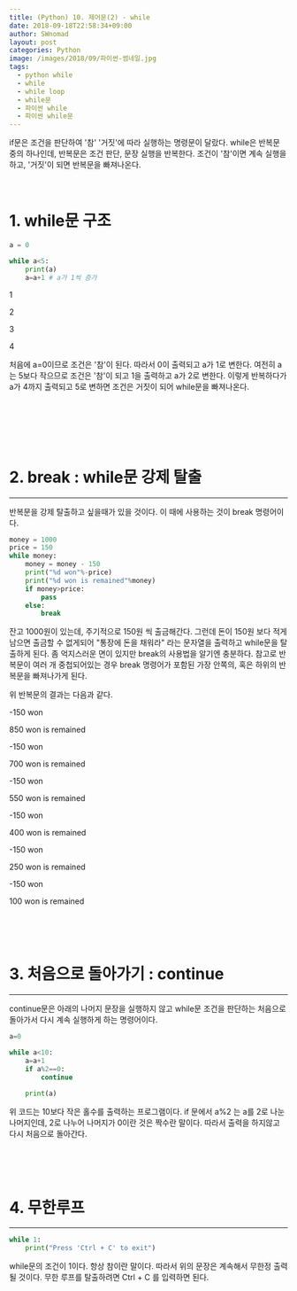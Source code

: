 ```yaml
---
title: (Python) 10. 제어문(2) - while
date: 2018-09-18T22:58:34+09:00
author: SWnomad
layout: post
categories: Python
image: /images/2018/09/파이썬-썸네일.jpg
tags:
  - python while
  - while
  - while loop
  - while문
  - 파이썬 while
  - 파이썬 while문
---
```

if문은 조건을 판단하여 '참' '거짓'에 따라 실행하는 명령문이 달랐다. while은 반복문 중의 하나인데, 반복문은 조건 판단, 문장 실행을 반복한다. 조건이 '참'이면 계속 실행을 하고, '거짓'이 되면 반복문을 빠져나온다.

&nbsp;

# 1. while문 구조

~~~ python
a = 0

while a<5:
    print(a)
    a=a+1 # a가 1씩 증가
~~~




1


2


3


4

처음에 a=0이므로 조건은 '참'이 된다. 따라서 0이 출력되고 a가 1로 변한다. 여전히 a는 5보다 작으므로 조건은 '참'이 되고 1을 출력하고 a가 2로 변한다. 이렇게 반복하다가 a가 4까지 출력되고 5로 변하면 조건은 거짓이 되어 while문을 빠져나온다.

&nbsp;

&nbsp;

&nbsp;

# 2. break : while문 강제 탈출

* * *

반복문을 강제 탈출하고 싶을때가 있을 것이다. 이 때에 사용하는 것이 break 명령어이다.



~~~ python
money = 1000
price = 150
while money:
    money = money - 150
    print("%d won"%-price)
    print("%d won is remained"%money)
    if money>price:
        pass
    else:
        break
~~~

잔고 1000원이 있는데, 주기적으로 150원 씩 출금해간다. 그런데 돈이 150원 보다 적게 남으면 출금할 수 없게되어 "통장에 돈을 채워라" 라는 문자열을 출력하고 while문을 탈출하게 된다. 좀 억지스러운 면이 있지만 break의 사용법을 알기엔 충분하다. 참고로 반복문이 여러 개 중첩되어있는 경우 break 명령어가 포함된 가장 안쪽의, 혹은 하위의 반복문을 빠져나가게 된다.

위 반복문의 결과는 다음과 같다.

-150 won


850 won is remained


-150 won


700 won is remained


-150 won


550 won is remained


-150 won


400 won is remained


-150 won


250 won is remained


-150 won


100 won is remained

&nbsp;

&nbsp;

# 3. 처음으로 돌아가기 : continue

* * *

continue문은 아래의 나머지 문장을 실행하지 않고 while문 조건을 판단하는 처음으로 돌아가서 다시 계속 실행하게 하는 명령어이다.



~~~ python
a=0

while a<10:
    a=a+1
    if a%2==0:
        continue
    
    print(a)
~~~

위 코드는 10보다 작은 홀수를 출력하는 프로그램이다. if 문에서 a%2 는 a를 2로 나눈 나머지인데, 2로 나누어 나머지가 0이란 것은 짝수란 말이다. 따라서 출력을 하지않고 다시 처음으로 돌아간다.

&nbsp;

&nbsp;

# 4. 무한루프

* * *



~~~ python
while 1:
    print("Press 'Ctrl + C' to exit")
~~~

while문의 조건이 1이다. 항상 참이란 말이다. 따라서 위의 문장은 계속해서 무한정 출력될 것이다. 무한 루프를 탈출하려면 Ctrl + C 를 입력하면 된다.